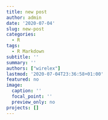 ```yaml
---
title: new post
author: admin
date: '2020-07-04'
slug: new-post
categories:
  - R
tags:
  - R Markdown
subtitle: ''
summary: ''
authors: ["wirelex"]
lastmod: '2020-07-04T23:36:58+01:00'
featured: no
image:
  caption: ''
  focal_point: ''
  preview_only: no
projects: []
---
```

